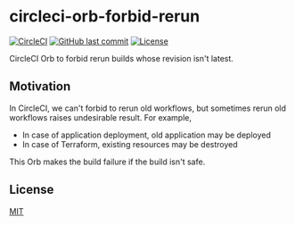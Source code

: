 # circleci-orb-forbid-rerun

[![CircleCI](https://circleci.com/gh/suzuki-shunsuke/circleci-orb-forbid-rerun.svg?style=svg)](https://circleci.com/gh/suzuki-shunsuke/circleci-orb-forbid-rerun)
[![GitHub last commit](https://img.shields.io/github/last-commit/suzuki-shunsuke/circleci-orb-forbid-rerun.svg)](https://github.com/suzuki-shunsuke/circleci-orb-forbid-rerun)
[![License](http://img.shields.io/badge/license-mit-blue.svg?style=flat-square)](https://raw.githubusercontent.com/suzuki-shunsuke/circleci-orb-forbid-rerun/master/LICENSE)

CircleCI Orb to forbid rerun builds whose revision isn't latest.

## Motivation

In CircleCI, we can't forbid to rerun old workflows, but sometimes rerun old workflows raises undesirable result.
For example, 

* In case of application deployment, old application may be deployed
* In case of Terraform, existing resources may be destroyed

This Orb makes the build failure if the build isn't safe.

## License

[MIT](LICENSE)
